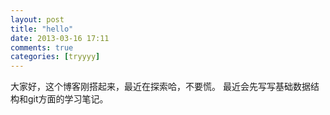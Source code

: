 ```yaml
---
layout: post
title: "hello"
date: 2013-03-16 17:11
comments: true
categories: [tryyyy]
---
```

大家好，这个博客刚搭起来，最近在探索哈，不要慌。
最近会先写写基础数据结构和git方面的学习笔记。
		
